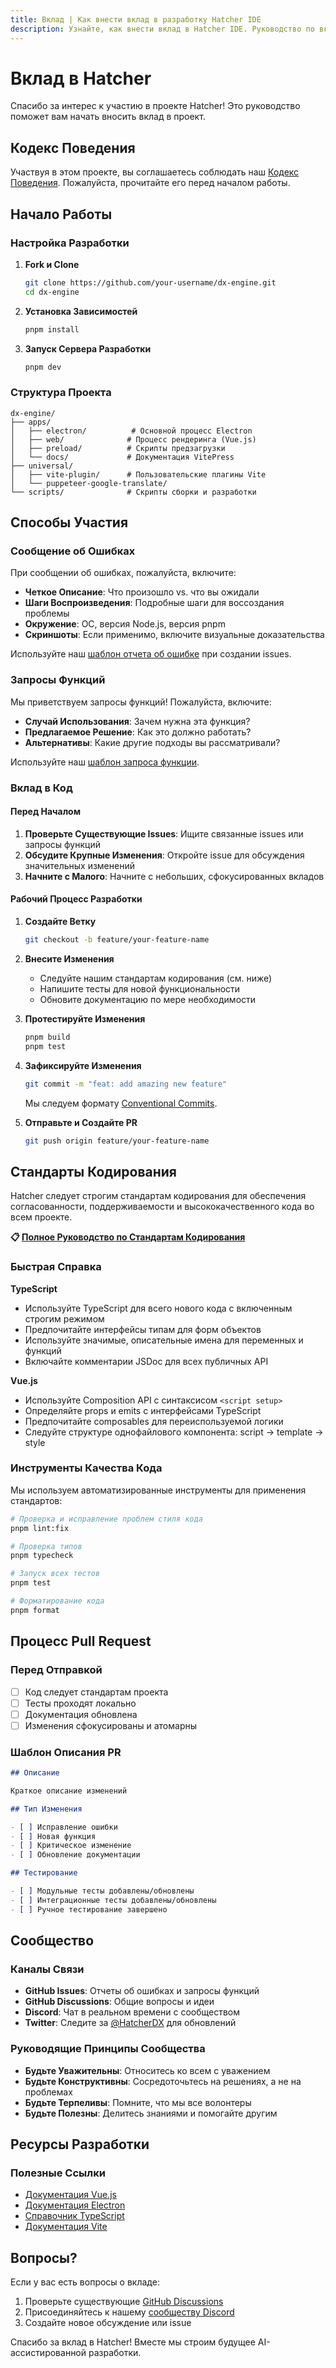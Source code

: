 ```yaml
---
title: Вклад | Как внести вклад в разработку Hatcher IDE
description: Узнайте, как внести вклад в Hatcher IDE. Руководство по вкладу в код, документацию, тестирование и участие сообщества в проекте с открытым исходным кодом.
---
```


# Вклад в Hatcher

Спасибо за интерес к участию в проекте Hatcher! Это руководство поможет вам начать вносить вклад в проект.

## Кодекс Поведения

Участвуя в этом проекте, вы соглашаетесь соблюдать наш [Кодекс Поведения](CODE_OF_CONDUCT.md). Пожалуйста, прочитайте его перед началом работы.

## Начало Работы

### Настройка Разработки

1. **Fork и Clone**

   ```bash
   git clone https://github.com/your-username/dx-engine.git
   cd dx-engine
   ```

2. **Установка Зависимостей**

   ```bash
   pnpm install
   ```

3. **Запуск Сервера Разработки**
   ```bash
   pnpm dev
   ```

### Структура Проекта

```
dx-engine/
├── apps/
│   ├── electron/          # Основной процесс Electron
│   ├── web/              # Процесс рендеринга (Vue.js)
│   ├── preload/          # Скрипты предзагрузки
│   └── docs/             # Документация VitePress
├── universal/
│   ├── vite-plugin/      # Пользовательские плагины Vite
│   └── puppeteer-google-translate/
└── scripts/              # Скрипты сборки и разработки
```

## Способы Участия

### Сообщение об Ошибках

При сообщении об ошибках, пожалуйста, включите:

- **Четкое Описание**: Что произошло vs. что вы ожидали
- **Шаги Воспроизведения**: Подробные шаги для воссоздания проблемы
- **Окружение**: ОС, версия Node.js, версия pnpm
- **Скриншоты**: Если применимо, включите визуальные доказательства

Используйте наш [шаблон отчета об ошибке](.github/ISSUE_TEMPLATE/bug_report.md) при создании issues.

### Запросы Функций

Мы приветствуем запросы функций! Пожалуйста, включите:

- **Случай Использования**: Зачем нужна эта функция?
- **Предлагаемое Решение**: Как это должно работать?
- **Альтернативы**: Какие другие подходы вы рассматривали?

Используйте наш [шаблон запроса функции](.github/ISSUE_TEMPLATE/feature_request.md).

### Вклад в Код

#### Перед Началом

1. **Проверьте Существующие Issues**: Ищите связанные issues или запросы функций
2. **Обсудите Крупные Изменения**: Откройте issue для обсуждения значительных изменений
3. **Начните с Малого**: Начните с небольших, сфокусированных вкладов

#### Рабочий Процесс Разработки

1. **Создайте Ветку**

   ```bash
   git checkout -b feature/your-feature-name
   ```

2. **Внесите Изменения**
   - Следуйте нашим стандартам кодирования (см. ниже)
   - Напишите тесты для новой функциональности
   - Обновите документацию по мере необходимости

3. **Протестируйте Изменения**

   ```bash
   pnpm build
   pnpm test
   ```

4. **Зафиксируйте Изменения**

   ```bash
   git commit -m "feat: add amazing new feature"
   ```

   Мы следуем формату [Conventional Commits](https://conventionalcommits.org/).

5. **Отправьте и Создайте PR**
   ```bash
   git push origin feature/your-feature-name
   ```

## Стандарты Кодирования

Hatcher следует строгим стандартам кодирования для обеспечения согласованности, поддерживаемости и высококачественного кода во всем проекте.

**📋 [Полное Руководство по Стандартам Кодирования](./coding-standards.md)**

### Быстрая Справка

**TypeScript**

- Используйте TypeScript для всего нового кода с включенным строгим режимом
- Предпочитайте интерфейсы типам для форм объектов
- Используйте значимые, описательные имена для переменных и функций
- Включайте комментарии JSDoc для всех публичных API

**Vue.js**

- Используйте Composition API с синтаксисом `<script setup>`
- Определяйте props и emits с интерфейсами TypeScript
- Предпочитайте composables для переиспользуемой логики
- Следуйте структуре однофайлового компонента: script → template → style

### Инструменты Качества Кода

Мы используем автоматизированные инструменты для применения стандартов:

```bash
# Проверка и исправление проблем стиля кода
pnpm lint:fix

# Проверка типов
pnpm typecheck

# Запуск всех тестов
pnpm test

# Форматирование кода
pnpm format
```

## Процесс Pull Request

### Перед Отправкой

- [ ] Код следует стандартам проекта
- [ ] Тесты проходят локально
- [ ] Документация обновлена
- [ ] Изменения сфокусированы и атомарны

### Шаблон Описания PR

```markdown
## Описание

Краткое описание изменений

## Тип Изменения

- [ ] Исправление ошибки
- [ ] Новая функция
- [ ] Критическое изменение
- [ ] Обновление документации

## Тестирование

- [ ] Модульные тесты добавлены/обновлены
- [ ] Интеграционные тесты добавлены/обновлены
- [ ] Ручное тестирование завершено
```

## Сообщество

### Каналы Связи

- **GitHub Issues**: Отчеты об ошибках и запросы функций
- **GitHub Discussions**: Общие вопросы и идеи
- **Discord**: Чат в реальном времени с сообществом
- **Twitter**: Следите за [@HatcherDX](https://twitter.com/HatcherDX) для обновлений

### Руководящие Принципы Сообщества

- **Будьте Уважительны**: Относитесь ко всем с уважением
- **Будьте Конструктивны**: Сосредоточьтесь на решениях, а не на проблемах
- **Будьте Терпеливы**: Помните, что мы все волонтеры
- **Будьте Полезны**: Делитесь знаниями и помогайте другим

## Ресурсы Разработки

### Полезные Ссылки

- [Документация Vue.js](https://vuejs.org/)
- [Документация Electron](https://electronjs.org/)
- [Справочник TypeScript](https://typescriptlang.org/)
- [Документация Vite](https://vitejs.dev/)

## Вопросы?

Если у вас есть вопросы о вкладе:

1. Проверьте существующие [GitHub Discussions](https://github.com/HatcherDX/dx-engine/discussions)
2. Присоединяйтесь к нашему [сообществу Discord](https://discord.gg/hatcher)
3. Создайте новое обсуждение или issue

Спасибо за вклад в Hatcher! Вместе мы строим будущее AI-ассистированной разработки.
